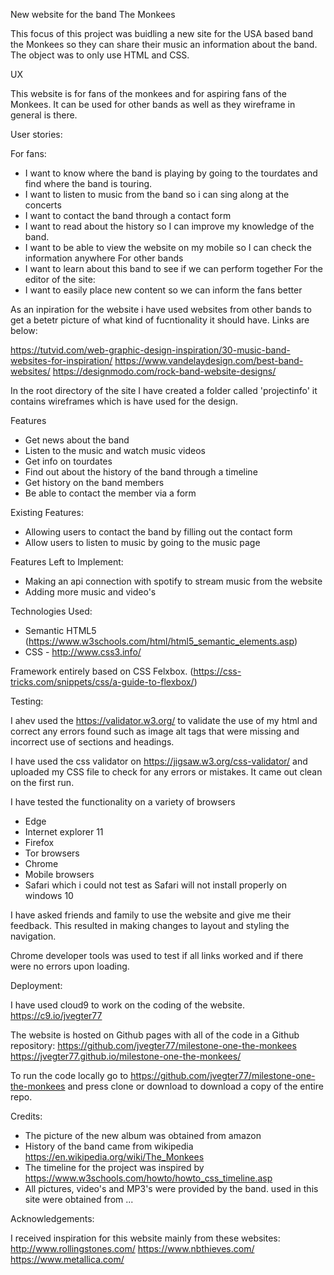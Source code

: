 New website for the band The Monkees

This focus of this project was buidling a new site for the USA based band the 
Monkees so they can share their music an information about the band. The object
was to only use HTML and CSS.
 
UX

This website is for fans of the monkees and for aspiring fans of the Monkees. 
It can be used for other bands as well as they wireframe in general is there.

User stories:

For fans:
- I want to know where the band is playing by going to the tourdates and find
where the band is touring.
- I want to listen to music from the band so i can sing along at the concerts
- I want to contact the band through a contact form
- I want to read about the history so I can improve my knowledge of the band.
- I want to be able to view the website on my mobile so I can check the information anywhere
For other bands
- I want to learn about this band to see if we can perform together
For the editor of the site:
- I want to easily place new content so we can inform the fans better

As an inpiration for the website i have used websites from other bands to get a 
betetr picture of what kind of fucntionality it should have. Links are below:

https://tutvid.com/web-graphic-design-inspiration/30-music-band-websites-for-inspiration/
https://www.vandelaydesign.com/best-band-websites/
https://designmodo.com/rock-band-website-designs/

In the root directory of the site I have created a folder called 'projectinfo' 
it contains wireframes which is have used for the design.

Features

- Get news about the band
- Listen to the music and watch music videos
- Get info on tourdates
- Find out about the history of the band through a timeline
- Get history on the band members
- Be able to contact the member via a form
 
Existing Features:

- Allowing users to contact the band by filling out the contact form
- Allow users to listen to music by going to the music page

Features Left to Implement:
- Making an api connection with spotify to stream music from the website
- Adding more music and video's


Technologies Used:

- Semantic HTML5 (https://www.w3schools.com/html/html5_semantic_elements.asp)
- CSS - http://www.css3.info/

Framework entirely based on CSS Felxbox. (https://css-tricks.com/snippets/css/a-guide-to-flexbox/)

Testing:

I ahev used the https://validator.w3.org/ to validate the use of my html and correct any errors found such as
image alt tags that were missing and incorrect use of sections and headings.

I have used the css validator on https://jigsaw.w3.org/css-validator/ and uploaded my CSS file to check for any
errors or mistakes. It came out clean on the first run.

I have tested the functionality on a variety of browsers
- Edge
- Internet explorer 11
- Firefox
- Tor browsers
- Chrome
- Mobile browsers
- Safari which i could not test as Safari will not install properly on windows 10

I have asked friends and family to use the website and give me their feedback. This resulted in making
changes to layout and styling the navigation.

Chrome developer tools was used to test if all links worked and if there were no errors upon loading.

Deployment:

I have used cloud9 to work on the coding of the website. https://c9.io/jvegter77

The website is hosted on Github pages with all of the code in a Github repository:
https://github.com/jvegter77/milestone-one-the-monkees
https://jvegter77.github.io/milestone-one-the-monkees/

To run the code locally go to https://github.com/jvegter77/milestone-one-the-monkees and press clone or download
to download a copy of the entire repo.

Credits:

- The picture of the new album was obtained from amazon
- History of the band came from wikipedia https://en.wikipedia.org/wiki/The_Monkees
- The timeline for the project was inspired by https://www.w3schools.com/howto/howto_css_timeline.asp
- All pictures, video's and MP3's were provided by the band.
 used in this site were obtained from ...

Acknowledgements:

I received inspiration for this website mainly from these websites:
http://www.rollingstones.com/
https://www.nbthieves.com/
https://www.metallica.com/

